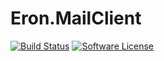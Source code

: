 # Eron.MailClient

[![Build Status](https://travis-ci.org/EronSolutions/Eron.MailClient.svg?branch=master)](https://travis-ci.org/EronSolutions/Eron.MailClient)
[![Software License](https://img.shields.io/badge/license-MIT-brightgreen.svg?style=flat-square)](LICENSE.md)